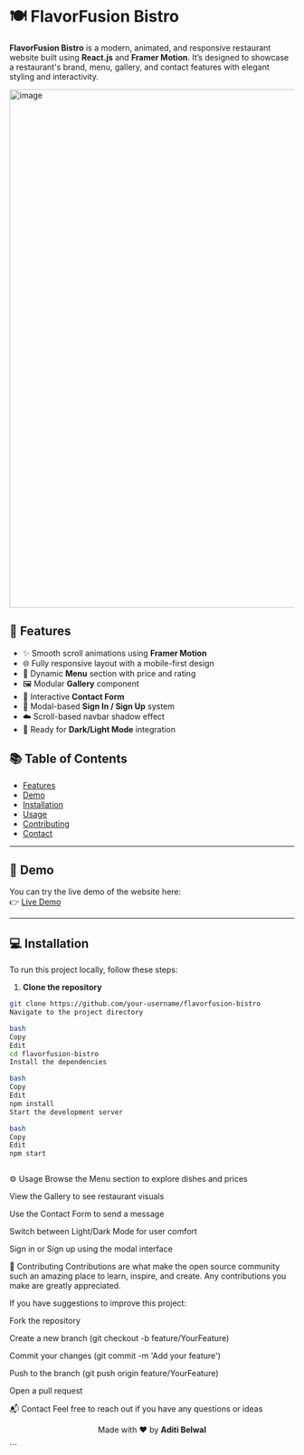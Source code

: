 # 🍽️ FlavorFusion Bistro

**FlavorFusion Bistro** is a modern, animated, and responsive restaurant website built using **React.js** and **Framer Motion**. It’s designed to showcase a restaurant's brand, menu, gallery, and contact features with elegant styling and interactivity.

<img width="1873" height="917" alt="image" src="https://github.com/user-attachments/assets/6724d1f0-2312-4818-a51c-34c9b3842ed6" />

## 📌 Features

- ✨ Smooth scroll animations using **Framer Motion**
- 🌐 Fully responsive layout with a mobile-first design
- 🍴 Dynamic **Menu** section with price and rating
- 🖼️ Modular **Gallery** component
- 💬 Interactive **Contact Form**
- 👥 Modal-based **Sign In / Sign Up** system
- ☁️ Scroll-based navbar shadow effect
- 🌙 Ready for **Dark/Light Mode** integration

## 📚 Table of Contents

- [Features](#features)  
- [Demo](#demo)  
- [Installation](#installation)  
- [Usage](#usage)  
- [Contributing](#contributing)  
- [Contact](#contact)

---

## 🚀 Demo

You can try the live demo of the website here:  
👉 [Live Demo](https://your-demo-link.com)

---

## 💻 Installation

To run this project locally, follow these steps:

1. **Clone the repository**
```bash
git clone https://github.com/your-username/flavorfusion-bistro
Navigate to the project directory

bash
Copy
Edit
cd flavorfusion-bistro
Install the dependencies

bash
Copy
Edit
npm install
Start the development server

bash
Copy
Edit
npm start



```

⚙️ Usage
Browse the Menu section to explore dishes and prices

View the Gallery to see restaurant visuals

Use the Contact Form to send a message

Switch between Light/Dark Mode for user comfort

Sign in or Sign up using the modal interface


🤝 Contributing
Contributions are what make the open source community such an amazing place to learn, inspire, and create. Any contributions you make are greatly appreciated.

If you have suggestions to improve this project:

Fork the repository

Create a new branch (git checkout -b feature/YourFeature)

Commit your changes (git commit -m 'Add your feature')

Push to the branch (git push origin feature/YourFeature)

Open a pull request


📬 Contact
Feel free to reach out if you have any questions or ideas

<p align="center"> Made with ❤️ by <strong>Aditi Belwal</strong> </p> ```
